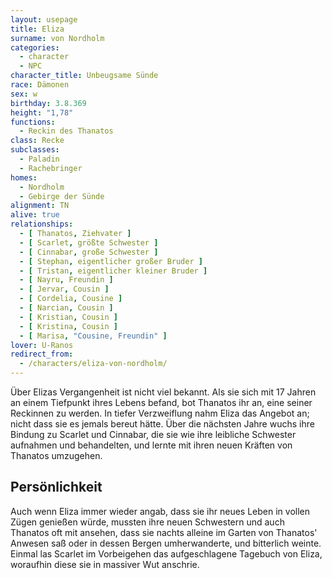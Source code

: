```yaml
---
layout: usepage
title: Eliza
surname: von Nordholm
categories:
  - character
  - NPC
character_title: Unbeugsame Sünde
race: Dämonen
sex: w
birthday: 3.8.369
height: "1,78"
functions:
  - Reckin des Thanatos
class: Recke
subclasses:
  - Paladin
  - Rachebringer
homes:
  - Nordholm
  - Gebirge der Sünde
alignment: TN
alive: true
relationships:
  - [ Thanatos, Ziehvater ]
  - [ Scarlet, größte Schwester ]
  - [ Cinnabar, große Schwester ]
  - [ Stephan, eigentlicher großer Bruder ]
  - [ Tristan, eigentlicher kleiner Bruder ]
  - [ Nayru, Freundin ]
  - [ Jervar, Cousin ]
  - [ Cordelia, Cousine ]
  - [ Narcian, Cousin ]
  - [ Kristian, Cousin ]
  - [ Kristina, Cousin ]
  - [ Marisa, "Cousine, Freundin" ]
lover: U-Ranos
redirect_from:
  - /characters/eliza-von-nordholm/
---
```


Über Elizas Vergangenheit ist nicht viel bekannt. Als sie sich mit 17 Jahren an einem Tiefpunkt ihres Lebens befand, bot
Thanatos ihr an, eine seiner Reckinnen zu werden. In tiefer Verzweiflung nahm Eliza das Angebot an; nicht dass sie es
jemals bereut hätte. Über die nächsten Jahre wuchs ihre Bindung zu Scarlet und Cinnabar, die sie wie ihre leibliche
Schwester aufnahmen und behandelten, und lernte mit ihren neuen Kräften von Thanatos umzugehen.

<!--more-->

## Persönlichkeit

Auch wenn Eliza immer wieder angab, dass sie ihr neues Leben in vollen Zügen genießen würde, mussten ihre neuen
Schwestern und auch Thanatos oft mit ansehen, dass sie nachts alleine im Garten von Thanatos' Anwesen saß oder in dessen
Bergen umherwanderte, und bitterlich weinte. Einmal las Scarlet im Vorbeigehen das aufgeschlagene Tagebuch von Eliza,
woraufhin diese sie in massiver Wut anschrie.